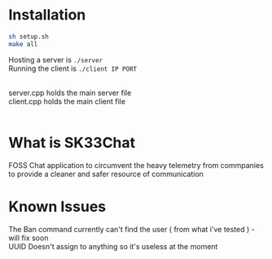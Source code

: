 # Installation 

```sh
sh setup.sh
make all
```

Hosting a server is ```./server``` <br>
Running the client is ```./client IP PORT``` <br> <br>

server.cpp holds the main server file <br>
client.cpp holds the main client file <br> <br>

# What is SK33Chat
FOSS Chat application to circumvent the heavy telemetry from commpanies to provide a cleaner and safer resource of communication

# Known Issues 
The Ban command currently can't find the user ( from what i've tested ) - will fix soon <br>
UUID Doesn't assign to anything so it's useless at the moment <br>
